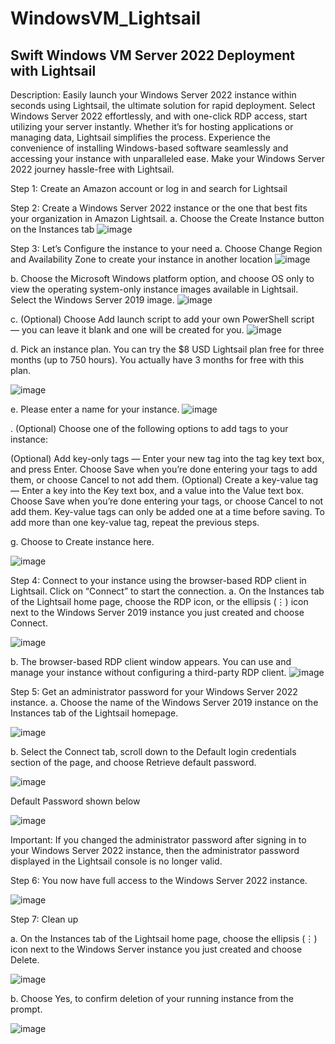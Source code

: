 # WindowsVM_Lightsail
## Swift Windows VM Server 2022 Deployment with Lightsail

Description: Easily launch your Windows Server 2022 instance within seconds using Lightsail, the ultimate solution for rapid deployment. 
Select Windows Server 2022 effortlessly, and with one-click RDP access, start utilizing your server instantly. Whether it’s for hosting applications or managing data, Lightsail simplifies the process. 
Experience the convenience of installing Windows-based software seamlessly and accessing your instance with unparalleled ease. Make your Windows Server 2022 journey hassle-free with Lightsail.

Step 1: Create an Amazon account or log in and search for Lightsail

Step 2: Create a Windows Server 2022 instance or the one that best fits your organization in Amazon Lightsail.
a. Choose the Create Instance button on the Instances tab
![image](https://github.com/JohnnyLouisTech/WindowsVM_Lightsail/assets/29494723/dd913334-08d8-45a8-aa9e-2ffb62c1ef53)

Step 3: Let’s Configure the instance to your need
a. Choose Change Region and Availability Zone to create your instance in another location
![image](https://github.com/JohnnyLouisTech/WindowsVM_Lightsail/assets/29494723/a28b6102-77c3-40fb-a3b7-2f4f9348bf8c)

b. Choose the Microsoft Windows platform option, and choose OS only to view the operating system-only instance images available in Lightsail. Select the Windows Server 2019 image.
![image](https://github.com/JohnnyLouisTech/WindowsVM_Lightsail/assets/29494723/00631e96-6945-433c-b955-1644f242472f)

c. (Optional) Choose Add launch script to add your own PowerShell script — you can leave it blank and one will be created for you.
![image](https://github.com/JohnnyLouisTech/WindowsVM_Lightsail/assets/29494723/bc443104-4d38-4430-ae52-77b2b3b070df)

d. Pick an instance plan. You can try the $8 USD Lightsail plan free for three months (up to 750 hours). You actually have 3 months for free with this plan.

![image](https://github.com/JohnnyLouisTech/WindowsVM_Lightsail/assets/29494723/d9507a1a-6191-411e-987f-1a61622e8714)

e. Please enter a name for your instance.
![image](https://github.com/JohnnyLouisTech/WindowsVM_Lightsail/assets/29494723/88b0581c-a31e-4727-b1e5-aed5a8cd25f7)

. (Optional) Choose one of the following options to add tags to your instance:

(Optional) Add key-only tags — Enter your new tag into the tag key text box, and press Enter. Choose Save when you’re done entering your tags to add them, or choose Cancel to not add them.
(Optional) Create a key-value tag — Enter a key into the Key text box, and a value into the Value text box. Choose Save when you’re done entering your tags, or choose Cancel to not add them.
Key-value tags can only be added one at a time before saving. To add more than one key-value tag, repeat the previous steps.

g. Choose to Create instance here.

![image](https://github.com/JohnnyLouisTech/WindowsVM_Lightsail/assets/29494723/af23737d-86ee-4d4e-97f5-c8d49a3cd6fc)

Step 4: Connect to your instance using the browser-based RDP client in Lightsail. Click on “Connect” to start the connection.
a. On the Instances tab of the Lightsail home page, choose the RDP icon, or the ellipsis (⋮) icon next to the Windows Server 2019 instance you just created and choose Connect.

![image](https://github.com/JohnnyLouisTech/WindowsVM_Lightsail/assets/29494723/3d33bd5f-2d10-4476-b97f-5833d7bc4175)

b. The browser-based RDP client window appears. You can use and manage your instance without configuring a third-party RDP client.
![image](https://github.com/JohnnyLouisTech/WindowsVM_Lightsail/assets/29494723/cc505f36-9836-4d7f-b841-9f7e33ec8d65)

Step 5: Get an administrator password for your Windows Server 2022 instance.
a. Choose the name of the Windows Server 2019 instance on the Instances tab of the Lightsail homepage.

![image](https://github.com/JohnnyLouisTech/WindowsVM_Lightsail/assets/29494723/4255381b-fd96-4c79-ad6b-9401b584612e)

b. Select the Connect tab, scroll down to the Default login credentials section of the page, and choose Retrieve default password.

![image](https://github.com/JohnnyLouisTech/WindowsVM_Lightsail/assets/29494723/a45b01ab-06db-4eb6-b960-781efc293a45)

Default Password shown below

![image](https://github.com/JohnnyLouisTech/WindowsVM_Lightsail/assets/29494723/9d1bfc2e-81ad-46f8-93b1-b703774db5b3)

Important: If you changed the administrator password after signing in to your Windows Server 2022 instance, then the administrator password displayed in the Lightsail console is no longer valid.

Step 6: You now have full access to the Windows Server 2022 instance.

![image](https://github.com/JohnnyLouisTech/WindowsVM_Lightsail/assets/29494723/8f12ad72-9797-4f4b-a3cf-f2bb15a70645)

Step 7: Clean up

a. On the Instances tab of the Lightsail home page, choose the ellipsis (⋮) icon next to the Windows Server instance you just created and choose Delete.

![image](https://github.com/JohnnyLouisTech/WindowsVM_Lightsail/assets/29494723/aeda6410-4266-4bf9-bdbe-aa3d066f8f3a)

b. Choose Yes, to confirm deletion of your running instance from the prompt.

![image](https://github.com/JohnnyLouisTech/WindowsVM_Lightsail/assets/29494723/0afe471d-3700-4a54-8fc0-a8ddfaf78af1)


































